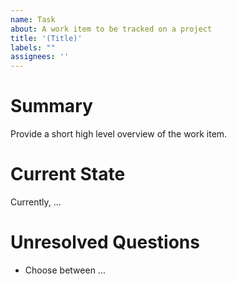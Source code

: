 ```yaml
---
name: Task
about: A work item to be tracked on a project
title: '(Title)'
labels: ""
assignees: ''
---
```


<!--
Fill in relevant sections, remove the rest.
-->

# Summary

Provide a short high level overview of the work item.

# Current State

Currently, ...

# Unresolved Questions

- Choose between ...
